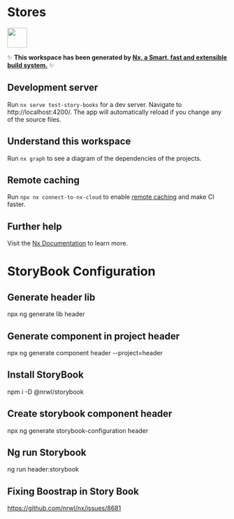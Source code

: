 # Stores

<a href="https://nx.dev" target="_blank" rel="noreferrer"><img src="https://raw.githubusercontent.com/nrwl/nx/master/images/nx-logo.png" width="45"></a>

✨ **This workspace has been generated by [Nx, a Smart, fast and extensible build system.](https://nx.dev)** ✨

## Development server

Run `nx serve test-story-books` for a dev server. Navigate to http://localhost:4200/. The app will automatically reload if you change any of the source files.

## Understand this workspace

Run `nx graph` to see a diagram of the dependencies of the projects.

## Remote caching

Run `npx nx connect-to-nx-cloud` to enable [remote caching](https://nx.app) and make CI faster.

## Further help

Visit the [Nx Documentation](https://nx.dev) to learn more.


# StoryBook Configuration 


## Generate header lib 
npx ng generate lib header

## Generate component in project header
npx ng generate component header --project=header

## Install StoryBook
npm i -D @nrwl/storybook

## Create storybook component header 
npx ng generate storybook-configuration header

## Ng run Storybook
ng run header:storybook

## Fixing Boostrap in Story Book
https://github.com/nrwl/nx/issues/8681
